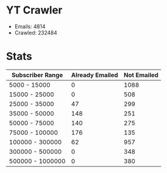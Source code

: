 # YT Crawler
- Emails: 4814
- Crawled: 232484

# Stats
| Subscriber Range  | Already Emailed | Not Emailed |
|-------|-------|-------|
| 5000 - 15000 | 0 | 1088 |
| 15000 - 25000 | 0 | 508 |
| 25000 - 35000 | 47 | 299 |
| 35000 - 50000 | 148 | 251 |
| 50000 - 75000 | 140 | 275 |
| 75000 - 100000 | 176 | 135 |
| 100000 - 300000 | 62 | 957 |
| 300000 - 500000 | 0 | 348 |
| 500000 - 1000000 | 0 | 380 |
